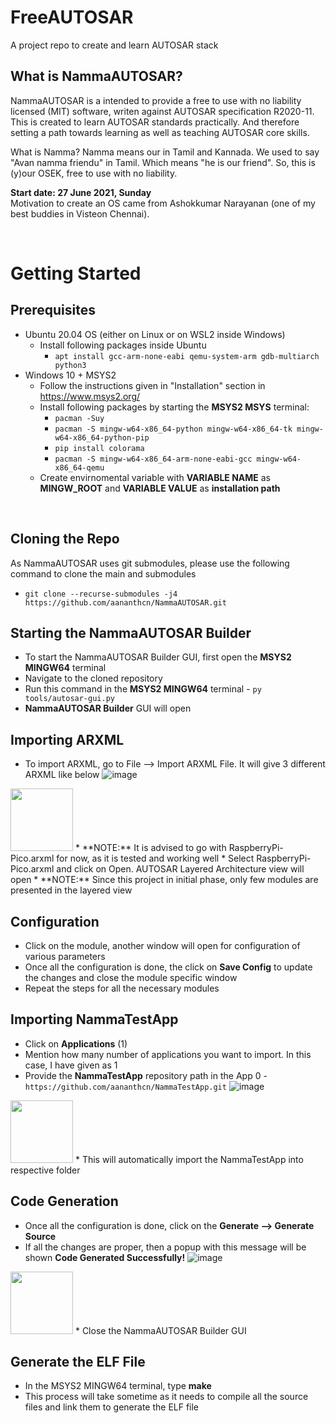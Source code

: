 # FreeAUTOSAR
A project repo to create and learn AUTOSAR stack



What is NammaAUTOSAR?
---

NammaAUTOSAR is a intended to provide a free to use with no liability licensed (MIT) software, writen against AUTOSAR specification R2020-11. This is created to learn AUTOSAR standards practically. And therefore setting a path towards learning as well as teaching AUTOSAR core skills.

What is Namma? Namma means our in Tamil and Kannada. We used to say "Avan namma friendu" in Tamil. Which means "he is our friend". So, this is (y)our OSEK, free to use with no liability.

**Start date: 27 June 2021, Sunday**<br>
Motivation to create an OS came from Ashokkumar Narayanan (one of my best buddies in Visteon Chennai).


<br>

Getting Started
===

Prerequisites
----
* Ubuntu 20.04 OS (either on Linux or on WSL2 inside Windows)
  * Install following packages inside Ubuntu
    * `apt install gcc-arm-none-eabi qemu-system-arm gdb-multiarch python3`
* Windows 10 + MSYS2
  * Follow the instructions given in "Installation" section in https://www.msys2.org/
  * Install following packages by starting the **MSYS2 MSYS** terminal:
    * `pacman -Suy` 
    * `pacman -S mingw-w64-x86_64-python mingw-w64-x86_64-tk mingw-w64-x86_64-python-pip`
    * `pip install colorama`
    * `pacman -S mingw-w64-x86_64-arm-none-eabi-gcc mingw-w64-x86_64-qemu`
  * Create envirnomental variable with **VARIABLE NAME** as **MINGW_ROOT** and **VARIABLE VALUE** as **installation path**

<br>

Cloning the Repo
----
As NammaAUTOSAR uses git submodules, please use the following command to clone the main and submodules
* `git clone --recurse-submodules -j4 https://github.com/aananthcn/NammaAUTOSAR.git`


Starting the NammaAUTOSAR Builder
----
* To start the NammaAUTOSAR Builder GUI, first open the **MSYS2 MINGW64** terminal
* Navigate to the cloned repository
* Run this command in the **MSYS2 MINGW64** terminal - `py tools/autosar-gui.py`
* **NammaAUTOSAR Builder** GUI will open


Importing ARXML
----
* To import ARXML, go to File --> Import ARXML File. It will give 3 different ARXML like below
![image](https://user-images.githubusercontent.com/61110156/201695803-adf3e135-035e-4a83-ad0b-58f7b60012d9.png)
<img src="https://user-images.githubusercontent.com/61110156/201695803-adf3e135-035e-4a83-ad0b-58f7b60012d9.png" width="100" height="100">
* **NOTE:** It is advised to go with RaspberryPi-Pico.arxml for now, as it is tested and working well
* Select RaspberryPi-Pico.arxml and click on Open. AUTOSAR Layered Architecture view will open
* **NOTE:** Since this project in initial phase, only few modules are presented in the layered view


Configuration
----
* Click on the module, another window will open for configuration of various parameters
* Once all the configuration is done, the click on **Save Config** to update the changes and close the module specific window
* Repeat the steps for all the necessary modules


Importing NammaTestApp
----
* Click on **Applications** (1)
* Mention how many number of applications you want to import. In this case, I have given as 1
* Provide the **NammaTestApp** repository path in the App 0 - `https://github.com/aananthcn/NammaTestApp.git`
![image](https://user-images.githubusercontent.com/61110156/201701405-ca438c64-213a-4328-83c3-a1bc4ccc4ead.png)
<img src="https://user-images.githubusercontent.com/61110156/201701405-ca438c64-213a-4328-83c3-a1bc4ccc4ead.png" width="100" height="100">
* This will automatically import the NammaTestApp into respective folder


Code Generation
----
* Once all the configuration is done, click on the **Generate --> Generate Source**
* If all the changes are proper, then a popup with this message will be shown **Code Generated Successfully!**
![image](https://user-images.githubusercontent.com/61110156/201702795-53388e7c-2f6d-419f-aefd-8f6f7f6b61b2.png)
<img src="https://user-images.githubusercontent.com/61110156/201702795-53388e7c-2f6d-419f-aefd-8f6f7f6b61b2.png" width="100" height="100">
* Close the NammaAUTOSAR Builder GUI


Generate the ELF File
----
* In the MSYS2 MINGW64 terminal, type **make**
* This process will take sometime as it needs to compile all the source files and link them to generate the ELF file

